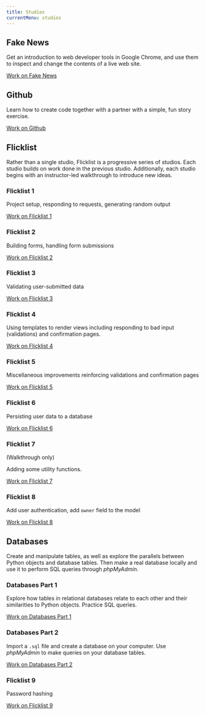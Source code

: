 ```yaml
---
title: Studios
currentMenu: studios
---
```


## Fake News

Get an introduction to web developer tools in Google Chrome, and use them to inspect and change the contents of a live web site.

[Work on Fake News](fake-news/)

## Github

Learn how to create code together with a partner with a simple, fun story exercise.

[Work on Github](github/)

## Flicklist

Rather than a single studio, Flicklist is a progressive series of studios. Each studio builds on work done in the previous studio. Additionally, each studio begins with an instructor-led walkthrough to introduce new ideas.

### Flicklist 1

Project setup, responding to requests, generating random output

[Work on Flicklist 1](flicklist/1/)

### Flicklist 2

Building forms, handling form submissions

[Work on Flicklist 2](flicklist/2/)

### Flicklist 3

Validating user-submitted data

[Work on Flicklist 3](flicklist/3/)

### Flicklist 4

Using templates to render views including responding to bad input (validations) and confirmation pages.

[Work on Flicklist 4](flicklist/4/)

### Flicklist 5

Miscellaneous improvements reinforcing validations and confirmation pages

[Work on Flicklist 5](flicklist/5/)

### Flicklist 6

Persisting user data to a database

[Work on Flicklist 6](flicklist/6/)

### Flicklist 7

(Walkthrough only)

Adding some utility functions.

[Work on Flicklist 7](flicklist/7/)

### Flicklist 8

Add user authentication, add `owner` field to the model

[Work on Flicklist 8](flicklist/8/)

## Databases

Create and manipulate tables, as well as explore the parallels between Python objects and database tables. Then make a real database locally and use it to perform SQL queries through *phpMyAdmin*.

### Databases Part 1

Explore how tables in relational databases relate to each other and their similarities to Python objects. Practice SQL queries.

[Work on Databases Part 1](databases/1/)

### Databases Part 2

Import a `.sql` file and create a database on your computer. Use *phpMyAdmin* to make queries on your database tables.

[Work on Databases Part 2](databases/2/)

### Flicklist 9

Password hashing

[Work on Flicklist 9](flicklist/9/)
